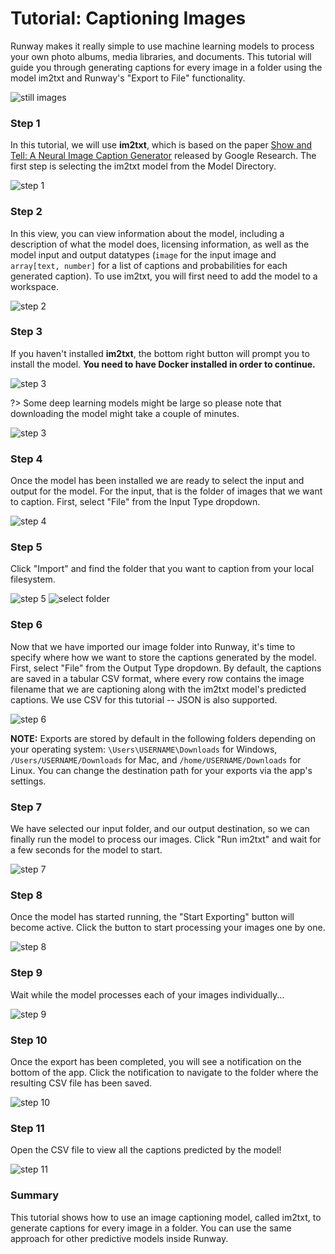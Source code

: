 # Tutorial: Captioning Images

Runway makes it really simple to use machine learning models to process your own photo albums, media libraries, and documents. This tutorial will guide you through generating captions for every image in a folder using the model im2txt and Runway's "Export to File" functionality.

![still images](assets/images/tutorials/tutorial_im2txt/0_dataset.png)

### Step 1

In this tutorial, we will use **im2txt**, which is based on the paper [Show and Tell: A Neural Image Caption Generator](https://arxiv.org/pdf/1411.4555.pdf) released by Google Research. The first step is selecting the im2txt model from the Model Directory.

![step 1](assets/images/tutorials/tutorial_im2txt/im2txt01.png)

### Step 2

In this view, you can view information about the model, including a description of what the model does, licensing information, as well as the model input and output datatypes (`image` for the input image and `array[text, number]` for a list of captions and probabilities for each generated caption). To use im2txt, you will first need to add the model to a workspace.

![step 2](assets/images/tutorials/tutorial_im2txt/02_select.png)


### Step 3

If you haven't installed **im2txt**, the bottom right button will prompt you to install the model.  **You need to have Docker installed in order to continue.**

![step 3](assets/images/tutorials/tutorial_im2txt/im2txt03.jpg)


?> Some deep learning models might be large so please note that downloading the model might take a couple of minutes.

![step 3](assets/images/tutorials/tutorial_im2txt/im2txt04.jpg)


### Step 4

Once the model has been installed we are ready to select the input and output for the model. For the input, that is the folder of images that we want to caption. First, select "File" from the Input Type dropdown.

![step 4](assets/images/tutorials/tutorial_im2txt/6_select_file_input.png)

### Step 5

Click "Import" and find the folder that you want to caption from your local filesystem.

![step 5](assets/images/tutorials/tutorial_im2txt/7_click_import.png)
![select folder](assets/images/tutorials/tutorial_im2txt/8_select_folder.png)

### Step 6

Now that we have imported our image folder into Runway, it's time to specify where how we want to store the captions generated by the model. First, select "File" from the Output Type dropdown. By default, the captions are saved in a tabular CSV format, where every row contains the image filename that we are captioning along with the im2txt model's predicted captions. We use CSV for this tutorial -- JSON is also supported.

![step 6](assets/images/tutorials/tutorial_im2txt/9_select_file_output.png)

<p class="note"><b>NOTE:</b> Exports are stored by default in the following folders depending on your operating system: <code>\Users\USERNAME\Downloads</code> for Windows, <code>/Users/USERNAME/Downloads</code> for Mac, and <code>/home/USERNAME/Downloads</code> for Linux. You can change the destination path for your exports via the app's settings.

</p>

### Step 7

We have selected our input folder, and our output destination, so we can finally run the model to process our images. Click "Run im2txt" and wait for a few seconds for the model to start.

![step 7](assets/images/tutorials/tutorial_im2txt/10_run_model.png)

### Step 8

Once the model has started running, the "Start Exporting" button will become active. Click the button to start processing your images one by one.

![step 8](assets/images/tutorials/tutorial_im2txt/11_start_exporting.png)

### Step 9

Wait while the model processes each of your images individually...

![step 9](assets/images/tutorials/tutorial_im2txt/12_export_in_progress.png)

### Step 10

Once the export has been completed, you will see a notification on the bottom of the app. Click the notification to navigate to the folder where the resulting CSV file has been saved.

![step 10](assets/images/tutorials/tutorial_im2txt/13_export_completed.png)

### Step 11

Open the CSV file to view all the captions predicted by the model!

![step 11](assets/images/tutorials/tutorial_im2txt/14_csv_result.png)

### Summary

This tutorial shows how to use an image captioning model, called im2txt, to generate captions for every image in a folder. You can use the same approach for other predictive models inside Runway.
